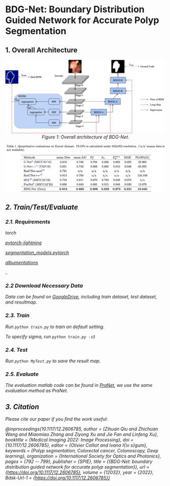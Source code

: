 # BDG-Net: Boundary Distribution Guided Network for Accurate Polyp Segmentation

## 1. Overall Architecture

<p align="center">
    <img src="./overall.png"/> <br />
    <em> 
    Figure 1: Overall architecture of BDG-Net.
    </em>
</p>

<p align="center">
    <img src="./table.png"/> <br />
    <em> 
</p>


## 2. Train/Test/Evaluate

### 2.1. Requirements 

torch

[pytorch-lightning](https://github.com/PyTorchLightning/pytorch-lightning)

[segmentation_models.pytorch](https://github.com/qubvel/segmentation_models.pytorch)

[albumentations](https://github.com/albumentations-team/albumentations)

..

### 2.2 Download Necessary Data

Data can be found on [GoogleDrive](https://drive.google.com/drive/folders/1AQHCJ0kdOQl9j8OWfmXS4oeD6nQ9lUhd?usp=sharing), including train dataset, test dataset, and resultmap.

### 2.3. Train

Run `python train.py` to train on default setting.

To specify sigma, run `python train.py -s5`

### 2.4. Test

Run `python MyTest.py` to save the result map.

### 2.5. Evaluate 

The evaluation matlab code can be found in [PraNet](https://github.com/DengPingFan/PraNet), we use the same evaluation method as PraNet.

## 3. Citation

Please cite our paper if you find the work useful:
    
@inproceedings{10.1117/12.2606785,
	author = {Zihuan Qiu and Zhichuan Wang and Miaomiao Zhang and Ziyong Xu and Jie Fan and Linfeng Xu},
	booktitle = {Medical Imaging 2022: Image Processing},
	doi = {10.1117/12.2606785},
	editor = {Olivier Colliot and Ivana I{\v s}gum},
	keywords = {Polyp segmentation, Colorectal cancer, Colonoscopy, Deep learning},
	organization = {International Society for Optics and Photonics},
	pages = {792 -- 799},
	publisher = {SPIE},
	title = {{BDG-Net: boundary distribution guided network for accurate polyp segmentation}},
	url = {https://doi.org/10.1117/12.2606785},
	volume = {12032},
	year = {2022},
	Bdsk-Url-1 = {https://doi.org/10.1117/12.2606785}}

